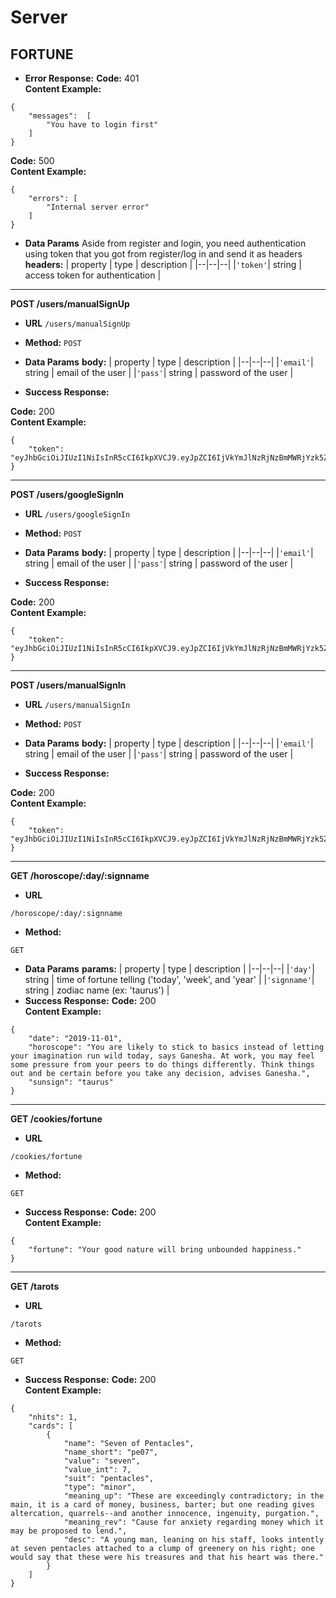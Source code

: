 # Server

**FORTUNE**
----
*  **Error Response:** 
**Code:** 401 <br  />
**Content Example:**
```
{
    "messages":  [
        "You have to login first"
    ]
}
```
**Code:** 500 <br  />
**Content Example:**
```
{
    "errors": [
        "Internal server error"
    ]
}
``` 
*  **Data Params**
Aside from register and login, you need authentication using token that you got from register/log in and send it as headers
**headers:**
| property | type | description |
|--|--|--|
|`'token'`| string | access token for authentication |
---
**POST /users/manualSignUp**
*  **URL**
`/users/manualSignUp`
*  **Method:**
`POST`
  *  **Data Params**
**body:**
| property | type | description |
|--|--|--|
|`'email'`| string | email of the user |
|`'pass'`| string | password of the user |
 
*  **Success Response:**
  
**Code:** 200 <br  />
**Content Example:**
```
{
    "token": "eyJhbGciOiJIUzI1NiIsInR5cCI6IkpXVCJ9.eyJpZCI6IjVkYmJlNzRjNzBmMWRjYzk5ZGYyYjRlZSIsImVtYWlsIjoiY29iYUBhLmNvbSIsImlhdCI6MTU3MjU5NTUzMn0.gIqvzoKk_QVMLYCpYaTNmzQ2RJHgvc2DJh4_aiAQkl8"
}
```
---
**POST /users/googleSignIn**
*  **URL**
`/users/googleSignIn`
*  **Method:**
`POST`
  *  **Data Params**
**body:**
| property | type | description |
|--|--|--|
|`'email'`| string | email of the user |
|`'pass'`| string | password of the user |
 
*  **Success Response:**
  
**Code:** 200 <br  />
**Content Example:**
```
{
    "token": "eyJhbGciOiJIUzI1NiIsInR5cCI6IkpXVCJ9.eyJpZCI6IjVkYmJlNzRjNzBmMWRjYzk5ZGYyYjRlZSIsImVtYWlsIjoiY29iYUBhLmNvbSIsImlhdCI6MTU3MjU5NTUzMn0.gIqvzoKk_QVMLYCpYaTNmzQ2RJHgvc2DJh4_aiAQkl8"
}
```
---
**POST /users/manualSignIn**
*  **URL**
`/users/manualSignIn`
*  **Method:**
`POST`
  *  **Data Params**
**body:**
| property | type | description |
|--|--|--|
|`'email'`| string | email of the user |
|`'pass'`| string | password of the user |
 
*  **Success Response:**
  
**Code:** 200 <br  />
**Content Example:**
```
{
    "token": "eyJhbGciOiJIUzI1NiIsInR5cCI6IkpXVCJ9.eyJpZCI6IjVkYmJlNzRjNzBmMWRjYzk5ZGYyYjRlZSIsImVtYWlsIjoiY29iYUBhLmNvbSIsImlhdCI6MTU3MjU5NTUzMn0.gIqvzoKk_QVMLYCpYaTNmzQ2RJHgvc2DJh4_aiAQkl8"
}
```
 
---
**GET /horoscope/:day/:signname**
*  **URL**
  
`/horoscope/:day/:signname`
  
*  **Method:**
  
`GET`
*  **Data Params**
**params:**
| property | type | description |
|--|--|--|
|`'day'`| string | time of fortune telling ('today', 'week', and 'year' |
|`'signname'`| string | zodiac name (ex: 'taurus') |
*  **Success Response:**
**Code:** 200 <br  />
**Content Example:**
```
{
    "date": "2019-11-01",
    "horoscope": "You are likely to stick to basics instead of letting your imagination run wild today, says Ganesha. At work, you may feel some pressure from your peers to do things differently. Think things out and be certain before you take any decision, advises Ganesha.",
    "sunsign": "taurus"
}
```
----
  
**GET /cookies/fortune**
*  **URL**
  
`/cookies/fortune`
  
*  **Method:**
  
`GET`
*  **Success Response:**
**Code:** 200 <br  />
**Content Example:**
```
{
    "fortune": "Your good nature will bring unbounded happiness."
}
```
---
**GET /tarots**
*  **URL**
  
`/tarots`
  
*  **Method:**
  
`GET`
*  **Success Response:**
**Code:** 200 <br  />
**Content Example:**
```
{
    "nhits": 1,
    "cards": [
        {
            "name": "Seven of Pentacles",
            "name_short": "pe07",
            "value": "seven",
            "value_int": 7,
            "suit": "pentacles",
            "type": "minor",
            "meaning_up": "These are exceedingly contradictory; in the main, it is a card of money, business, barter; but one reading gives altercation, quarrels--and another innocence, ingenuity, purgation.",
            "meaning_rev": "Cause for anxiety regarding money which it may be proposed to lend.",
            "desc": "A young man, leaning on his staff, looks intently at seven pentacles attached to a clump of greenery on his right; one would say that these were his treasures and that his heart was there."
        }
    ]
}
```
